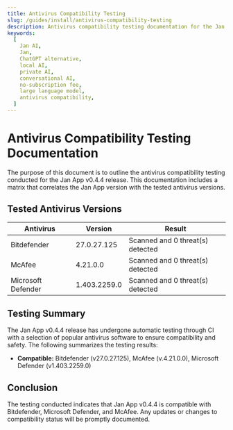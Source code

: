 ```yaml
---
title: Antivirus Compatibility Testing
slug: /guides/install/antivirus-compatibility-testing
description: Antivirus compatibility testing documentation for the Jan App v0.4.4 release.
keywords:
  [
    Jan AI,
    Jan,
    ChatGPT alternative,
    local AI,
    private AI,
    conversational AI,
    no-subscription fee,
    large language model,
    antivirus compatibility,
  ]
---
```


# Antivirus Compatibility Testing Documentation

The purpose of this document is to outline the antivirus compatibility testing conducted for the Jan App v0.4.4 release. This documentation includes a matrix that correlates the Jan App version with the tested antivirus versions.

## Tested Antivirus Versions

| Antivirus          | Version      | Result                           |
| ------------------ | ------------ | -------------------------------- |
| Bitdefender        | 27.0.27.125  | Scanned and 0 threat(s) detected |
| McAfee             | 4.21.0.0     | Scanned and 0 threat(s) detected |
| Microsoft Defender | 1.403.2259.0 | Scanned and 0 threat(s) detected |

## Testing Summary

The Jan App v0.4.4 release has undergone automatic testing through CI with a selection of popular antivirus software to ensure compatibility and safety. The following summarizes the testing results:

- **Compatible:** Bitdefender (v27.0.27.125), McAfee (v.4.21.0.0), Microsoft Defender (v1.403.2259.0)

## Conclusion

The testing conducted indicates that Jan App v0.4.4 is compatible with Bitdefender, Microsoft Defender, and McAfee. Any updates or changes to compatibility status will be promptly documented.
